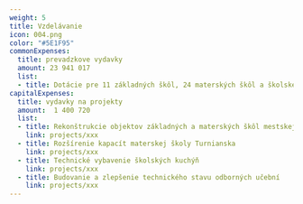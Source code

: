 ```yaml
---
weight: 5
title: Vzdelávanie
icon: 004.png
color: "#5E1F95"
commonExpenses:
  title: prevadzkove vydavky
  amount: 23 941 017
  list:
  - title: Dotácie pre 11 základných škôl, 24 materských škôl a školské jedálne
capitalExpenses:
  title: vydavky na projekty
  amount:  1 400 720
  list:
  - title: Rekonštrukcie objektov základných a materských škôl mestskej časti
    link: projects/xxx
  - title: Rozšírenie kapacít materskej školy Turnianska
    link: projects/xxx
  - title: Technické vybavenie školských kuchýň
    link: projects/xxx
  - title: Budovanie a zlepšenie technického stavu odborných učební
    link: projects/xxx
---
```


